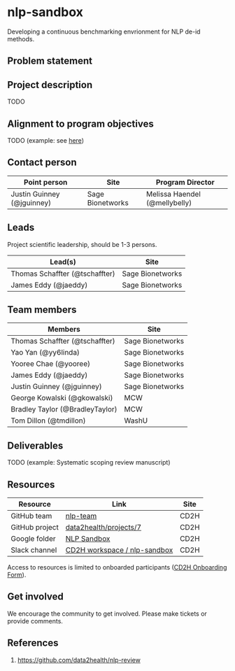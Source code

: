 # nlp-sandbox

Developing a continuous benchmarking envrionment for NLP de-id methods.

## Problem statement


## Project description

TODO

## Alignment to program objectives

TODO (example: see [here](https://github.com/data2health/roadmap/blob/master/cd2h-foa.md))

## Contact person

Point person | Site | Program Director
----------|--------------|---------------
Justin Guinney (@jguinney) | Sage Bionetworks | Melissa Haendel (@mellybelly)

## Leads

Project scientific leadership, should be 1-3 persons.

Lead(s) | Site
----------|--------------|
Thomas Schaffter (@tschaffter) | Sage Bionetworks
James Eddy (@jaeddy) | Sage Bionetworks

## Team members

Members | Site
----------|--------------|
Thomas Schaffter (@tschaffter) | Sage Bionetworks
Yao Yan (@yy6linda) | Sage Bionetworks
Yooree Chae (@yooree) | Sage Bionetworks
James Eddy (@jaeddy) | Sage Bionetworks
Justin Guinney (@jguinney) | Sage Bionetworks
George Kowalski (@gkowalski) | MCW
Bradley Taylor (@BradleyTaylor) | MCW
Tom Dillon (@tmdillon) | WashU

## Deliverables

TODO (example: Systematic scoping review manuscript)

## Resources

Resource | Link | Site
----------|--------------|--------------|
GitHub team | [nlp-team](https://github.com/orgs/data2health/teams/nlp-team) | CD2H
GitHub project | [data2health/projects/7](https://github.com/orgs/data2health/projects/7) | CD2H
Google folder | [NLP Sandbox](https://drive.google.com/drive/folders/1PpFItk7GNvIjbidFNiDHmOn7NHEbpHle) | CD2H
Slack channel | [CD2H workspace / nlp-sandbox](https://app.slack.com/client/T4SPTQGE7/C010044EGTW) | CD2H

Access to resources is limited to onboarded participants ([CD2H Onboarding Form](https://bit.ly/cd2h-onboarding-form)).

## Get involved

We encourage the community to get involved. Please make tickets or provide comments.

## References

1. https://github.com/data2health/nlp-review
